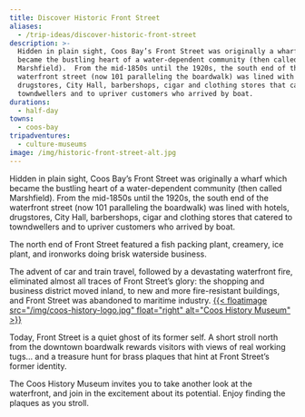 ```yaml
---
title: Discover Historic Front Street
aliases:
  - /trip-ideas/discover-historic-front-street
description: >-
  Hidden in plain sight, Coos Bay’s Front Street was originally a wharf which
  became the bustling heart of a water-dependent community (then called
  Marshfield).  From the mid-1850s until the 1920s, the south end of the
  waterfront street (now 101 paralleling the boardwalk) was lined with hotels,
  drugstores, City Hall, barbershops, cigar and clothing stores that catered to
  towndwellers and to upriver customers who arrived by boat.
durations:
  - half-day
towns:
  - coos-bay
tripadventures:
  - culture-museums
image: /img/historic-front-street-alt.jpg
---
```

Hidden in plain sight, Coos Bay’s Front Street was originally a wharf which became the bustling heart of a water-dependent community (then called Marshfield).  From the mid-1850s until the 1920s, the south end of the waterfront street (now 101 paralleling the boardwalk) was lined with hotels, drugstores, City Hall, barbershops, cigar and clothing stores that catered to towndwellers and to upriver customers who arrived by boat.

The north end of Front Street featured a fish packing plant, creamery, ice plant, and ironworks doing brisk waterside business.

The advent of car and train travel, followed by a devastating waterfront fire, eliminated almost all traces of Front Street’s glory: the shopping and business district moved inland, to new and more fire-resistant buildings, and Front Street was abandoned to maritime industry.
<a href="https://cooshistory.org/" target="_blank">
{{< floatimage src="/img/coos-history-logo.jpg" float="right" alt="Coos History Museum" >}}</a>

Today, Front Street is a quiet ghost of its former self. A short stroll north from the downtown boardwalk rewards visitors with views of real working tugs… and a treasure hunt for brass plaques that hint at Front Street’s former identity.

The Coos History Museum invites you to take another look at the waterfront, and join in the excitement about its potential. Enjoy finding the plaques as you stroll.
